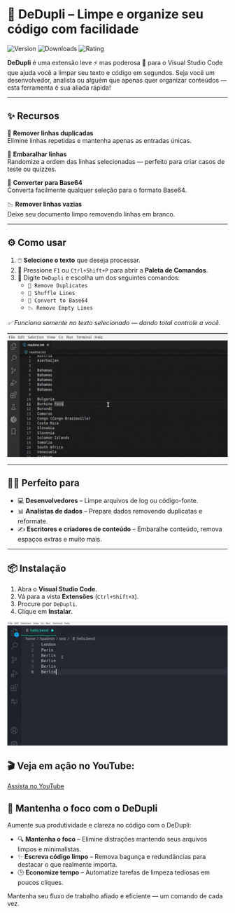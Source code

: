 # 🧹 DeDupli – Limpe e organize seu código com facilidade

![Version](https://badgen.net/badge/version/3.5.6/blue)
![Downloads](https://badgen.net/badge/downloads/4.5k/blue)
![Rating](https://badgen.net/badge/rating/⭐⭐⭐⭐☆/blue)

**DeDupli** é uma extensão leve ⚡ mas poderosa 💪 para o Visual Studio Code que ajuda você a limpar seu texto e código em segundos. Seja você um desenvolvedor, analista ou alguém que apenas quer organizar conteúdos — esta ferramenta é sua aliada rápida!

---

## ✨ Recursos

🧽 **Remover linhas duplicadas**  
Elimine linhas repetidas e mantenha apenas as entradas únicas.

🔀 **Embaralhar linhas**  
Randomize a ordem das linhas selecionadas — perfeito para criar casos de teste ou quizzes.

🧾 **Converter para Base64**  
Converta facilmente qualquer seleção para o formato Base64.

📉 **Remover linhas vazias**  
Deixe seu documento limpo removendo linhas em branco.

---

## ⚙️ Como usar

1. 🖱️ **Selecione o texto** que deseja processar.
2. 🎯 Pressione `F1` ou `Ctrl+Shift+P` para abrir a **Paleta de Comandos**.
3. 💼 Digite `DeDupli` e escolha um dos seguintes comandos:
   - `🧽 Remove Duplicates`
   - `🔀 Shuffle Lines`
   - `🧾 Convert to Base64`
   - `📉 Remove Empty Lines`

*✅ Funciona somente no texto selecionado — dando total controle a você.*

[![Extensão Vscode](/translations/demo.gif 'Demo da extensão')](https://learnwithyan.com)

---

## 👨‍💻 Perfeito para

- 💻 **Desenvolvedores** – Limpe arquivos de log ou código-fonte.
- 📊 **Analistas de dados** – Prepare dados removendo duplicatas e reformate.
- ✍️ **Escritores e criadores de conteúdo** – Embaralhe conteúdo, remova espaços extras e muito mais.

---

## 📦 Instalação

1. Abra o **Visual Studio Code**.
2. Vá para a vista **Extensões** (`Ctrl+Shift+X`).
3. Procure por `DeDupli`.
4. Clique em **Instalar**.

[![Extensão Vscode](/translations/demo2.gif 'Demo da extensão')](https://learnwithyan.com)

## 🎬 Veja em ação no YouTube:

[Assista no YouTube](https://www.youtube.com/watch?v=f9PHCYbTWbc)

## 🧠 Mantenha o foco com o DeDupli

Aumente sua produtividade e clareza no código com o DeDupli:

- 🔍 **Mantenha o foco** – Elimine distrações mantendo seus arquivos limpos e minimalistas.
- ✨ **Escreva código limpo** – Remova bagunça e redundâncias para destacar o que realmente importa.
- 🕒 **Economize tempo** – Automatize tarefas de limpeza tediosas em poucos cliques.

Mantenha seu fluxo de trabalho afiado e eficiente — um comando de cada vez.
